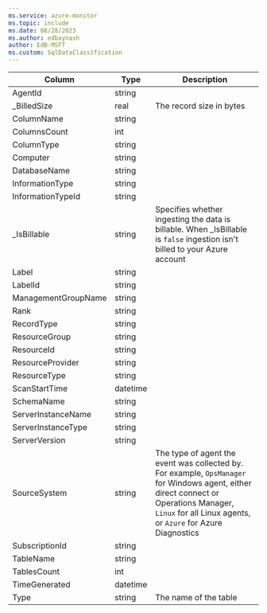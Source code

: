 ```yaml
---
ms.service: azure-monitor
ms.topic: include
ms.date: 08/28/2023
ms.author: edbaynash
author: EdB-MSFT
ms.custom: SqlDataClassification
---
```



| Column | Type | Description |
|---|---|---|
| AgentId | string |   |
| _BilledSize | real | The record size in bytes |
| ColumnName | string |   |
| ColumnsCount | int |   |
| ColumnType | string |   |
| Computer | string |   |
| DatabaseName | string |   |
| InformationType | string |   |
| InformationTypeId | string |   |
| _IsBillable | string | Specifies whether ingesting the data is billable. When _IsBillable is `false` ingestion isn't billed to your Azure account |
| Label | string |   |
| LabelId | string |   |
| ManagementGroupName | string |   |
| Rank | string |   |
| RecordType | string |   |
| ResourceGroup | string |   |
| ResourceId | string |   |
| ResourceProvider | string |   |
| ResourceType | string |   |
| ScanStartTime | datetime |   |
| SchemaName | string |   |
| ServerInstanceName | string |   |
| ServerInstanceType | string |   |
| ServerVersion | string |   |
| SourceSystem | string | The type of agent the event was collected by. For example, `OpsManager` for Windows agent, either direct connect or Operations Manager, `Linux` for all Linux agents, or `Azure` for Azure Diagnostics |
| SubscriptionId | string |   |
| TableName | string |   |
| TablesCount | int |   |
| TimeGenerated | datetime |   |
| Type | string | The name of the table |
